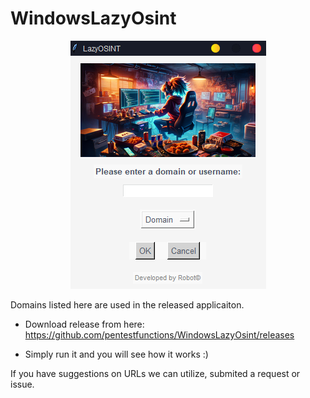 # WindowsLazyOsint

<p align="center">
  <img src="static/LOsint.png">
</p>

Domains listed here are used in the released applicaiton.



- Download release from here:
https://github.com/pentestfunctions/WindowsLazyOsint/releases

- Simply run it and you will see how it works :)

If you have suggestions on URLs we can utilize, submited a request or issue. 

